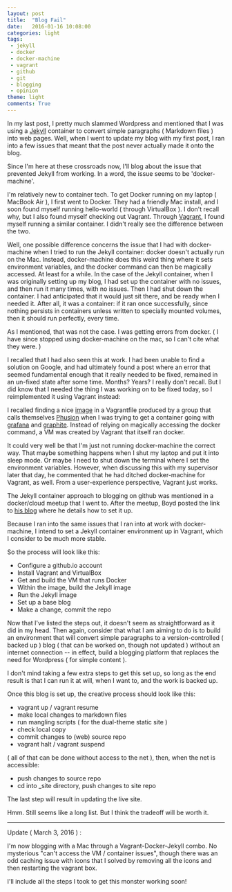 ```yaml
---
layout: post
title:  "Blog Fail"
date:   2016-01-16 10:08:00
categories: light 
tags:
 - jekyll
 - docker
 - docker-machine
 - vagrant
 - github
 - git
 - blogging
 - opinion
theme: light
comments: True
---
```



In my last post, I pretty much slammed Wordpress and mentioned that I was using a [Jekyll](https://jekyllrb.com) container to convert simple paragraphs ( Markdown files ) into web pages. Well, when I went to update my blog with my first post, I ran into a few issues that meant that the post never actually made it onto the blog.

Since I'm here at these crossroads now, I'll blog about the issue that prevented Jekyll from working. In a word, the issue seems to be 'docker-machine'.

I'm relatively new to container tech. To get Docker running on my laptop ( MacBook Air ), I first went to Docker. They had a friendly Mac install, and I soon found myself running hello-world ( through VirtualBox ). I don't recall why, but I also found myself checking out Vagrant. Through [Vagrant](https://www.vagrantup.com), I found myself running a similar container. I didn't really see the difference between the two.

Well, one possible difference concerns the issue that I had with docker-machine when I tried to run the Jekyll container: docker doesn't actually run on the Mac. Instead, docker-machine does this weird thing where it sets environment variables, and the docker command can then be magically accessed. At least for a while. In the case of the Jekyll container, when I was originally setting up my blog, I had set up the container with no issues, and then run it many times, with no issues. Then I had shut down the container. I had anticipated that it would just sit there, and be ready when I needed it. After all, it was a container: if it ran once successfully, since nothing persists in containers unless written to specially mounted volumes, then it should run perfectly, every time.

As I mentioned, that was not the case. I was getting errors from docker. ( I have since stopped using docker-machine on the mac, so I can't cite what they were. )

I recalled that I had also seen this at work. I had been unable to find a solution on Google, and had ultimately found a post where an error that seemed fundamental enough that it really needed to be fixed, remained in an un-fixed state after some time. Months? Years? I really don't recall. But I did know that I needed the thing I was working on to be fixed today, so I  reimplemented it using Vagrant instead:

I recalled finding a nice [image](https://hub.docker.com/r/phusion/baseimage/) in a Vagrantfile produced by a group that calls themselves [Phusion](http://www.phusion.nl) when I was trying to get a container going with [grafana](https://hub.docker.com/r/grafana/grafana/) and [graphite](https://hub.docker.com/r/hopsoft/graphite-statsd/). Instead of relying on magically accessing the docker command, a VM was created by Vagrant that itself ran docker. 

It could very well be that I'm just not running docker-machine the correct way. That maybe something happens when I shut my laptop and put it into sleep mode. Or maybe I need to shut down the terminal where I set the environment variables. However, when discussing this with my supervisor later that day, he commented that he had ditched docker-machine for Vagrant, as well. From a user-experience perspective, Vagrant just works.

The Jekyll container approach to blogging on github was mentioned in a docker/cloud meetup that I went to. After the meetup, Boyd posted the link to [his blog](http://behemphi.github.io/github-pages/docker/2015/12/02/github-pages-with-docker.html) where he details how to set it up.

Because I ran into the same issues that I ran into at work with docker-machine, I intend to set a Jekyll container environment up in Vagrant, which I consider to be much more stable.

So the process will look like this:

- Configure a github.io account
- Install Vagrant and VirtualBox
- Get and build the VM that runs Docker
- Within the image, build the Jekyll image
- Run the Jekyll image
- Set up a base blog
- Make a change, commit the repo

Now that I've listed the steps out, it doesn't seem as straightforward as it did in my head. Then again, consider that what I am aiming to do is to build an environment that will convert simple paragraphs to a version-controlled ( backed up ) blog ( that can be worked on, though not updated ) without an internet connection -- in effect, build a blogging platform that replaces the need for Wordpress ( for simple content ).

I don't mind taking a few extra steps to get this set up, so long as the end result is that I can run it at will, when I want to, and the work is backed up.

Once this blog is set up, the creative process should look like this:

- vagrant up / vagrant resume
- make local changes to markdown files
- run mangling scripts ( for the dual-theme static site )
- check local copy
- commit changes to (web) source repo
- vagrant halt / vagrant suspend

( all of that can be done without access to the net ), then, when the net is accessible:

- push changes to source repo
- cd into \_site directory, push changes to site repo

The last step will result in updating the live site.

Hmm. Still seems like a long list. But I think the tradeoff will be worth it.

---

Update ( March 3, 2016 ) :

I'm now blogging with a Mac through a Vagrant-Docker-Jekyll combo. No mysterious "can't access the VM / container issues", though there was an odd caching issue with icons that I solved by removing all the icons and then restarting the vagrant box.

I'll include all the steps I took to get this monster working soon!
